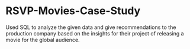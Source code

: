 # RSVP-Movies-Case-Study
Used SQL to analyze the given data and give recommendations to the production company based on the insights for their project of releasing a movie for the global audience.
